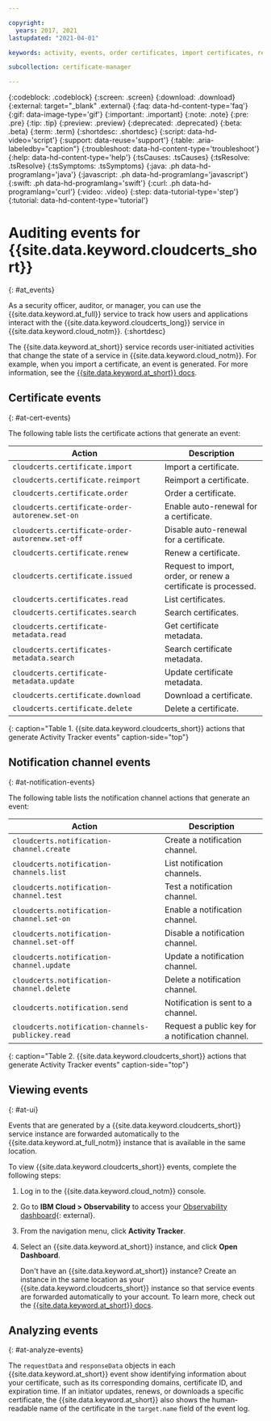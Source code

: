 ```yaml
---

copyright:
  years: 2017, 2021
lastupdated: "2021-04-01"

keywords: activity, events, order certificates, import certificates, renew certificates, list certificates, issue certificates, search certificates, certificates, certificate metadata

subcollection: certificate-manager

---
```


{:codeblock: .codeblock}
{:screen: .screen}
{:download: .download}
{:external: target="_blank" .external}
{:faq: data-hd-content-type='faq'}
{:gif: data-image-type='gif'}
{:important: .important}
{:note: .note}
{:pre: .pre}
{:tip: .tip}
{:preview: .preview}
{:deprecated: .deprecated}
{:beta: .beta}
{:term: .term}
{:shortdesc: .shortdesc}
{:script: data-hd-video='script'}
{:support: data-reuse='support'}
{:table: .aria-labeledby="caption"}
{:troubleshoot: data-hd-content-type='troubleshoot'}
{:help: data-hd-content-type='help'}
{:tsCauses: .tsCauses}
{:tsResolve: .tsResolve}
{:tsSymptoms: .tsSymptoms}
{:java: .ph data-hd-programlang='java'}
{:javascript: .ph data-hd-programlang='javascript'}
{:swift: .ph data-hd-programlang='swift'}
{:curl: .ph data-hd-programlang='curl'}
{:video: .video}
{:step: data-tutorial-type='step'}
{:tutorial: data-hd-content-type='tutorial'}


# Auditing events for {{site.data.keyword.cloudcerts_short}}
{: #at_events}

As a security officer, auditor, or manager, you can use the {{site.data.keyword.at_full}} service to track how users and applications interact with the {{site.data.keyword.cloudcerts_long}} service in {{site.data.keyword.cloud_notm}}.
{:shortdesc}

The {{site.data.keyword.at_short}} service records user-initiated activities that change the state of a service in {{site.data.keyword.cloud_notm}}. For example, when you import a certificate, an event is generated. For more information, see the [{{site.data.keyword.at_short}} docs](/docs/activity-tracker?topic=activity-tracker-getting-started).

## Certificate events
{: #at-cert-events}

The following table lists the certificate actions that generate an event:

| Action                                           | Description                                                    |
| ------------------------------------------------ | -------------------------------------------------------------- |
| `cloudcerts.certificate.import`                  | Import a certificate.                                          |
| `cloudcerts.certificate.reimport`                | Reimport a certificate.                                        |
| `cloudcerts.certificate.order`                   | Order a certificate.                                           |
| `cloudcerts.certificate-order-autorenew.set-on`  | Enable auto-renewal for a certificate.                         |
| `cloudcerts.certificate-order-autorenew.set-off` | Disable auto-renewal for a certificate.                        |
| `cloudcerts.certificate.renew`                   | Renew a certificate.                                           |
| `cloudcerts.certificate.issued`                  | Request to import, order, or renew a certificate is processed. |
| `cloudcerts.certificates.read`                   | List certificates.                                             |
| `cloudcerts.certificates.search`                 | Search certificates.                                           |
| `cloudcerts.certificate-metadata.read`           | Get certificate metadata.                                      |
| `cloudcerts.certificates-metadata.search`        | Search certificate metadata.                                   |
| `cloudcerts.certificate-metadata.update`         | Update certificate metadata.                                   |
| `cloudcerts.certificate.download`                | Download a certificate.                                        |
| `cloudcerts.certificate.delete`                  | Delete a certificate.                                          |
{: caption="Table 1. {{site.data.keyword.cloudcerts_short}} actions that generate Activity Tracker events" caption-side="top"}

## Notification channel events
{: #at-notification-events}

The following table lists the notification channel actions that generate an event:

| Action                                            | Description                                      |
| ------------------------------------------------- | ------------------------------------------------ |
| `cloudcerts.notification-channel.create`          | Create a notification channel.                   |
| `cloudcerts.notification-channels.list`           | List notification channels.                      |
| `cloudcerts.notification-channel.test`            | Test a notification channel.                     |
| `cloudcerts.notification-channel.set-on`          | Enable a notification channel.                   |
| `cloudcerts.notification-channel.set-off`         | Disable a notification channel.                  |
| `cloudcerts.notification-channel.update`          | Update a notification channel.                   |
| `cloudcerts.notification-channel.delete`          | Delete a notification channel.                   |
| `cloudcerts.notification.send`                    | Notification is sent to a channel.               |
| `cloudcerts.notification-channels-publickey.read` | Request a public key for a notification channel. |
{: caption="Table 2. {{site.data.keyword.cloudcerts_short}} actions that generate Activity Tracker events" caption-side="top"}

## Viewing events
{: #at-ui}

Events that are generated by a {{site.data.keyword.cloudcerts_short}} service instance are forwarded automatically to the {{site.data.keyword.at_full_notm}} instance that is available in the same location.

To view {{site.data.keyword.cloudcerts_short}} events, complete the following steps:

1. Log in to the {{site.data.keyword.cloud_notm}} console.
2. Go to **IBM Cloud > Observability** to access your [Observability dashboard](https://{DomainName}/observe){: external}.
3. From the navigation menu, click **Activity Tracker**.
4. Select an {{site.data.keyword.at_short}} instance, and click **Open Dashboard**.

   Don't have an {{site.data.keyword.at_short}} instance? Create an instance in the same location as your {{site.data.keyword.cloudcerts_short}} instance so that service events are forwarded automatically to your account. To learn more, check out the [{{site.data.keyword.at_short}} docs](/docs/activity-tracker?topic=activity-tracker-getting-started).

## Analyzing events
{: #at-analyze-events}

The `requestData` and `responseData` objects in each {{site.data.keyword.at_short}} event show identifying information about your certificate, such as its corresponding domains, certificate ID, and expiration time. If an initiator updates, renews, or downloads a specific certificate, the {{site.data.keyword.at_short}} also shows the human-readable name of the certificate in the `target.name` field of the event log.